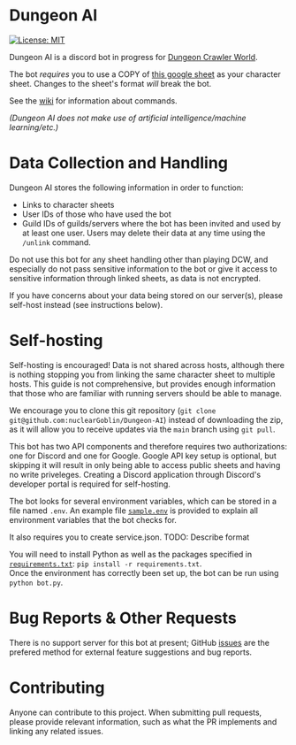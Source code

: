 # Dungeon AI

[![License: MIT](https://img.shields.io/badge/License-MIT-yellow.svg)](LICENSE) 

Dungeon AI is a discord bot in progress for [Dungeon Crawler World](https://docs.google.com/document/d/14qkOLhg9iDBqj0Go3g6nb2oTCQBHuCwg3gOzaIzFHFE/edit?usp=drive_link). 

The bot *requires* you to use a COPY of [this google sheet](https://docs.google.com/spreadsheets/d/13yPf5jfGhHrjWoUe-_2rG-L97UMAkk6MB7n-kecQvig/edit?usp=drivesdk) as your character sheet. Changes to the sheet's format *will* break the bot.

See the [wiki](https://github.com/nuclearGoblin/Dungeon-AI/wiki) for information about commands.

*(Dungeon AI does not make use of artificial intelligence/machine learning/etc.)*

# Data Collection and Handling
Dungeon AI stores the following information in order to function:
- Links to character sheets
- User IDs of those who have used the bot
- Guild IDs of guilds/servers where the bot has been invited and used by at least one user.
Users may delete their data at any time using the `/unlink` command.

Do not use this bot for any sheet handling other than playing DCW, and especially do not pass sensitive information to the bot or give it access to sensitive information through linked sheets, 
as data is not encrypted.

If you have concerns about your data being stored on our server(s), please self-host instead (see instructions below).

# Self-hosting
Self-hosting is encouraged! Data is not shared across hosts, although there is nothing stopping you from
linking the same character sheet to multiple hosts. 
This guide is not comprehensive, but provides enough information that those who are familiar with running servers should
be able to manage.

We encourage you to clone this git repository (`git clone git@github.com:nuclearGoblin/Dungeon-AI`) instead of downloading the zip,
as it will allow you to receive updates via the `main` branch using `git pull`.

This bot has two API components and therefore requires two authorizations: one for Discord and one for Google.
Google API key setup is optional, but skipping it will result in only being able to access public sheets and having no write priveleges.
Creating a Discord application through Discord's developer portal is required for self-hosting.

The bot looks for several environment variables, which can be stored in a file named `.env`. 
An example file [`sample.env`](sample.env) is provided to explain all environment variables that the bot checks for.

It also requires you to create service.json. TODO: Describe format

You will need to install Python as well as the packages specified in [`requirements.txt`](requirements.txt): 
`pip install -r requirements.txt`.  
Once the environment has correctly been set up, the bot can be run using `python bot.py`.

# Bug Reports & Other Requests

There is no support server for this bot at present; GitHub [issues](issues) are the prefered method for external feature suggestions and 
bug reports.

# Contributing

Anyone can contribute to this project. When submitting pull requests, please provide relevant information, such as what the PR implements
and linking any related issues.

